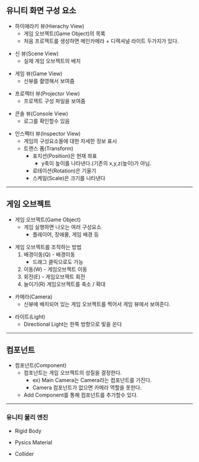 ## 유니티 화면 구성 요소
* 하이에라키 뷰(Hierachy View)
    * 게임 오브젝트(Game Object)의 목록
    * 처음 프로젝트를 생성하면 메인카메라 + 디렉셔널 라이트 두가지가 있다.
>
* 신 뷰(Scene View)
    * 실제 게임 오브젝트의 배치
>
* 게임 뷰(Game View)
    * 신뷰를 촬영해서 보여줌
>
* 프로젝터 뷰(Projector View)
    * 프로젝트 구성 파일을 보여줌
>
* 콘솔 뷰(Console View)
    * 로그를 확인할수 있음
>
* 인스펙터 뷰(Inspector View)
    * 게임의 구성요소들에 대한 자세한 정보 표시
    * 트랜스 폼(Transform)
        * 포지션(Position)은 현재 좌표
            * y축이 높이를 나타낸다.(기존의 x,y,z(높이)가 아님.
        * 로테이션(Rotation)은 기울기
        * 스케일(Scale)은 크기를 나타낸다
>
---

## 게임 오브젝트
* 게임 오브젝트(Game Object)
    * 게임 실행하면 나오는 여러 구성요소
        * 플레이어, 장애물, 게임 배경 등
>
* 게임 오브젝트를 조작하는 방법
    1. 배경이동(Q) - 배경이동
        * 드래그 클릭으로도 가능
    2. 이동(W) -  게임오브젝트 이동
    3. 회전(E) - 게임오브젝트 회전
    4. 늘이기(R) 게임오브젝트를 축소 / 확대
>
* 카메라(Camera)
    * 신뷰에 배치되어 있는 게임 오브젝트를 찍어서 게임 뷰에서 보여준다.
>
* 라이트(Light)
    * Directional Light는 한쪽 방향으로 빛을 쏜다

---

## 컴포넌트

* 컴포넌트(Component)
    * 컴포넌트는 게임 오브젝트의 성질을 결정한다.
        * ex) Main Camera는 Camera라는 컴포넌트를 가진다.
        * Camera 컴포넌트가 없으면 카메라 역할을 못한다.
    * Add Component를 통해 컴포넌트를 추가할수 있다.

---

### 유니티 물리 엔진
* Rigid Body

>
* Pysics Material

>
* Collider

>
